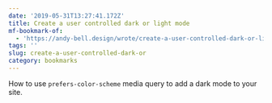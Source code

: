 ```yaml
---
date: '2019-05-31T13:27:41.172Z'
title: Create a user controlled dark or light mode
mf-bookmark-of:
  - 'https://andy-bell.design/wrote/create-a-user-controlled-dark-or-light-mode/'
tags: ''
slug: create-a-user-controlled-dark-or
category: bookmarks
---
```

How to use `prefers-color-scheme` media query to add a dark mode to your site.
